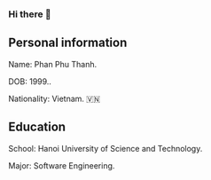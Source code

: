 ### Hi there 👋

<!--
**ThanhPP/ThanhPP** is a ✨ _special_ ✨ repository because its `README.md` (this file) appears on your GitHub profile.

Here are some ideas to get you started:

- 🔭 I’m currently working on ...
- 🌱 I’m currently learning ...
- 👯 I’m looking to collaborate on ...
- 🤔 I’m looking for help with ...
- 💬 Ask me about ...
- 📫 How to reach me: ...
- 😄 Pronouns: ...
- ⚡ Fun fact: ...
-->

## Personal information 

Name: Phan Phu Thanh.

DOB: 1999..

Nationality: Vietnam. :vietnam:

## Education

School: Hanoi University of Science and Technology.

Major: Software Engineering.
